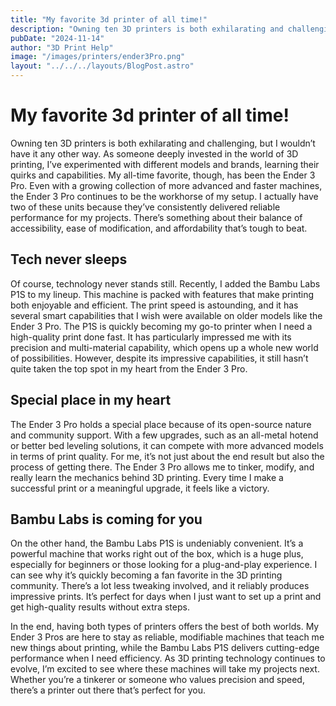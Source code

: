```yaml
---
title: "My favorite 3d printer of all time!"
description: "Owning ten 3D printers is both exhilarating and challenging, but I wouldn’t have it..."
pubDate: "2024-11-14"
author: "3D Print Help"
image: "/images/printers/ender3Pro.png"
layout: "../../../layouts/BlogPost.astro"
---
```



# My favorite 3d printer of all time!

Owning ten 3D printers is both exhilarating and challenging, but I wouldn’t have it any other way. As someone deeply invested in the world of 3D printing, I’ve experimented with different models and brands, learning their quirks and capabilities. My all-time favorite, though, has been the Ender 3 Pro. Even with a growing collection of more advanced and faster machines, the Ender 3 Pro continues to be the workhorse of my setup. I actually have two of these units because they’ve consistently delivered reliable performance for my projects. There’s something about their balance of accessibility, ease of modification, and affordability that’s tough to beat.

## Tech never sleeps

Of course, technology never stands still. Recently, I added the Bambu Labs P1S to my lineup. This machine is packed with features that make printing both enjoyable and efficient. The print speed is astounding, and it has several smart capabilities that I wish were available on older models like the Ender 3 Pro. The P1S is quickly becoming my go-to printer when I need a high-quality print done fast. It has particularly impressed me with its precision and multi-material capability, which opens up a whole new world of possibilities. However, despite its impressive capabilities, it still hasn’t quite taken the top spot in my heart from the Ender 3 Pro.

## Special place in my heart

The Ender 3 Pro holds a special place because of its open-source nature and community support. With a few upgrades, such as an all-metal hotend or better bed leveling solutions, it can compete with more advanced models in terms of print quality. For me, it’s not just about the end result but also the process of getting there. The Ender 3 Pro allows me to tinker, modify, and really learn the mechanics behind 3D printing. Every time I make a successful print or a meaningful upgrade, it feels like a victory.

## Bambu Labs is coming for you

On the other hand, the Bambu Labs P1S is undeniably convenient. It’s a powerful machine that works right out of the box, which is a huge plus, especially for beginners or those looking for a plug-and-play experience. I can see why it’s quickly becoming a fan favorite in the 3D printing community. There’s a lot less tweaking involved, and it reliably produces impressive prints. It’s perfect for days when I just want to set up a print and get high-quality results without extra steps.

In the end, having both types of printers offers the best of both worlds. My Ender 3 Pros are here to stay as reliable, modifiable machines that teach me new things about printing, while the Bambu Labs P1S delivers cutting-edge performance when I need efficiency. As 3D printing technology continues to evolve, I’m excited to see where these machines will take my projects next. Whether you’re a tinkerer or someone who values precision and speed, there’s a printer out there that’s perfect for you.